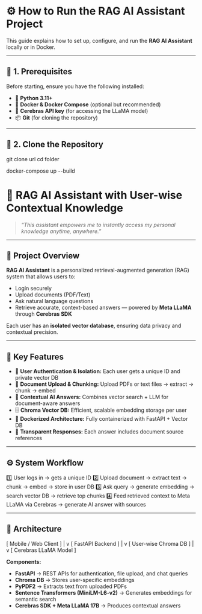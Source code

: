 # ⚙️ How to Run the RAG AI Assistant Project

This guide explains how to set up, configure, and run the **RAG AI Assistant** locally or in Docker.

---

## 🧩 1. Prerequisites

Before starting, ensure you have the following installed:

- 🐍 **Python 3.11+**
- 🐳 **Docker & Docker Compose** (optional but recommended)
- 🧠 **Cerebras API key** (for accessing the LLaMA model)
- 📦 **Git** (for cloning the repository)

---

## 📁 2. Clone the Repository

git clone url
cd folder


docker-compose up --build



# 🧠 RAG AI Assistant with User-wise Contextual Knowledge  
> *“This assistant empowers me to instantly access my personal knowledge anytime, anywhere.”*

---

## 🚀 Project Overview  

**RAG AI Assistant** is a personalized retrieval-augmented generation (RAG) system that allows users to:  
- Login securely  
- Upload documents (PDF/Text)  
- Ask natural language questions  
- Retrieve accurate, context-based answers — powered by **Meta LLaMA** through **Cerebras SDK**  

Each user has an **isolated vector database**, ensuring data privacy and contextual precision.  

---

## 🔑 Key Features  

- 🔐 **User Authentication & Isolation:** Each user gets a unique ID and private vector DB  
- 📄 **Document Upload & Chunking:** Upload PDFs or text files → extract → chunk → embed  
- 🧠 **Contextual AI Answers:** Combines vector search + LLM for document-aware answers  
- 🗄️ **Chroma Vector DB:** Efficient, scalable embedding storage per user  
- 🐳 **Dockerized Architecture:** Fully containerized with FastAPI + Vector DB  
- 💬 **Transparent Responses:** Each answer includes document source references  

---

## ⚙️ System Workflow  

1️⃣ User logs in → gets a unique ID
2️⃣ Upload document → extract text → chunk → embed → store in user DB
3️⃣ Ask query → generate embedding → search vector DB → retrieve top chunks
4️⃣ Feed retrieved context to Meta LLaMA via Cerebras → generate AI answer with sources

---

## 🧩 Architecture  

[ Mobile / Web Client ]
|
v
[ FastAPI Backend ]
|
v
[ User-wise Chroma DB ]
|
v
[ Cerebras LLaMA Model ]


**Components:**  
- **FastAPI** → REST APIs for authentication, file upload, and chat queries  
- **Chroma DB** → Stores user-specific embeddings  
- **PyPDF2** → Extracts text from uploaded PDFs  
- **Sentence Transformers (MiniLM-L6-v2)** → Generates embeddings for semantic search  
- **Cerebras SDK + Meta LLaMA 17B** → Produces contextual answers  
